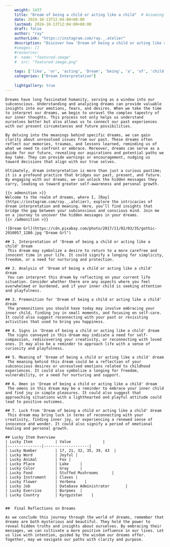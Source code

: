 ```yaml
---
    weight: 1437
    title: "Dream of being a child or acting like a child"  # Assuming 'title' column exists
    date: 2024-10-13T12:04:00+08:00
    lastmod: 2024-10-13T12:04:00+08:00
    draft: false
    author: "ray"
    authorLink: "https://instagram.com/ray._.atelier"
    description: "Discover how 'Dream of being a child or acting like a child' can interpret your future and uncover its significant meanings in your life."
    #images: []
    #resources:
    #- name: "featured-image"
    #  src: "featured-image.png"
    
    tags: ['like', 'or', 'acting', 'Dream', 'being', 'a', 'of', 'child']
    categories: ["Dream Interpretation"]
    
    lightgallery: true
---
```

    
    Dreams have long fascinated humanity, serving as a window into our subconscious. Understanding and analyzing dreams can provide valuable insights into our emotions, fears, and desires. When we take the time to interpret our dreams, we begin to unravel the complex tapestry of our inner thoughts. This process not only helps us understand ourselves better but also allows us to connect our past experiences with our present circumstances and future possibilities.
    
    By delving into the meanings behind specific dreams, we can gain clarity about unresolved issues from our past. These dreams often reflect our memories, traumas, and lessons learned, reminding us of what we need to confront or embrace. Moreover, dreams can serve as a guide for our future, revealing our aspirations and potential paths we may take. They can provide warnings or encouragement, nudging us toward decisions that align with our true selves.
    
    Ultimately, dream interpretation is more than just a curious pastime; it is a profound practice that bridges our past, present, and future. By engaging with our dreams, we can unlock the hidden messages they carry, leading us toward greater self-awareness and personal growth.
    
    {{< admonition >}}
    Welcome to the realm of dreams, where I, [Ray](https://instagram.com/ray._.atelier), explore the intricacies of dream interpretation and meaning. Here, you’ll find insights that bridge the gap between your subconscious and conscious mind. Join me on a journey to uncover the hidden messages in your dreams.
    {{< /admonition >}}
    
    ![Dream Grl](https://cdn.pixabay.com/photo/2017/11/02/03/35/gothic-2910057_1280.jpg "Dream Grl")
    
    ## 1. Interpretation of 'Dream of being a child or acting like a child' dream
     This dream may symbolize a desire to return to a more carefree and innocent time in your life. It could signify a longing for simplicity, freedom, or a need for nurturing and protection.
    
    ## 2. Analysis of 'Dream of being a child or acting like a child' dream
     You can interpret this dream by reflecting on your current life situation. Consider whether there are any aspects where you feel overwhelmed or burdened, and if your inner child is seeking attention and playfulness.
    
    ## 3. Premonition for 'Dream of being a child or acting like a child' dream
     The premonitions you should have today may involve embracing your inner child, finding joy in small moments, and focusing on self-care. It could also suggest reconnecting with your past or revisiting activities that used to bring you happiness.
    
    ## 4. Signs in 'Dream of being a child or acting like a child' dream
     The signs conveyed in this dream may indicate a need for self-compassion, rediscovering your creativity, or reconnecting with loved ones. It may also be a reminder to approach life with a sense of curiosity and playfulness.
    
    ## 5. Meaning of 'Dream of being a child or acting like a child' dream
     The meaning behind this dream could be a reflection of your subconscious desires or unresolved emotions related to childhood experiences. It could also symbolize a longing for freedom, vulnerability, or a need for nurturing and support.
    
    ## 6. Omen in 'Dream of being a child or acting like a child' dream
     The omens in this dream may be a reminder to embrace your inner child and find joy in simple pleasures. It could also suggest that approaching situations with a lighthearted and playful attitude could lead to positive outcomes.
    
    ## 7. Luck from 'Dream of being a child or acting like a child' dream
     This dream may bring luck in terms of reconnecting with your creativity, finding inner joy, or experiencing a renewed sense of innocence and wonder. It could also signify a period of emotional healing and personal growth.
    
    ## Lucky Item Overview
    | Lucky Item          | Value              |
    |---------------|--------------------|
    | Lucky Number        | 17, 21, 32, 35, 39, 43  |
    | Lucky Word          | Joyful |
    | Lucky Animal        | Fox |
    | Lucky Place         | Lake     |
    | Lucky Color         | Gray     |
    | Lucky Food          | Stuffed Mushrooms      |
    | Lucky Instrument    | Claves |
    | Lucky Flower        | Verbena    |
    | Lucky Job           | Database Administrator       |
    | Lucky Exercise      | Burpees  |
    | Lucky Country       | Kyrgyzstan    |
    
    
    ##  Final Reflections on Dreams
    
    As we conclude this journey through the world of dreams, remember that dreams are both mysterious and beautiful. They hold the power to reveal hidden truths and insights about ourselves. By embracing their messages, we can cultivate a more positive influence in our lives. Let us live with intention, guided by the wisdom our dreams offer. Together, may we navigate our paths with clarity and purpose.
    